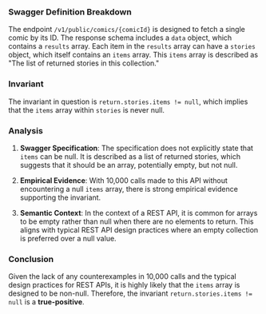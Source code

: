 ### Swagger Definition Breakdown

The endpoint `/v1/public/comics/{comicId}` is designed to fetch a single comic by its ID. The response schema includes a `data` object, which contains a `results` array. Each item in the `results` array can have a `stories` object, which itself contains an `items` array. This `items` array is described as "The list of returned stories in this collection."

### Invariant

The invariant in question is `return.stories.items != null`, which implies that the `items` array within `stories` is never null.

### Analysis

1. **Swagger Specification**: The specification does not explicitly state that `items` can be null. It is described as a list of returned stories, which suggests that it should be an array, potentially empty, but not null.

2. **Empirical Evidence**: With 10,000 calls made to this API without encountering a null `items` array, there is strong empirical evidence supporting the invariant.

3. **Semantic Context**: In the context of a REST API, it is common for arrays to be empty rather than null when there are no elements to return. This aligns with typical REST API design practices where an empty collection is preferred over a null value.

### Conclusion

Given the lack of any counterexamples in 10,000 calls and the typical design practices for REST APIs, it is highly likely that the `items` array is designed to be non-null. Therefore, the invariant `return.stories.items != null` is a **true-positive**.
